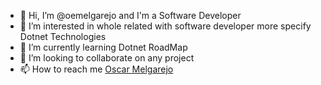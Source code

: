 - 👋 Hi, I’m @oemelgarejo and I'm a Software Developer
- 👀 I’m interested in whole related with software developer more specify Dotnet Technologies
- 🌱 I’m currently learning Dotnet RoadMap
- 💞️ I’m looking to collaborate on any project
- 📫 How to reach me <a href="">Oscar Melgarejo</a>

<!---
oemelgarejo/oemelgarejo is a ✨ special ✨ repository because its `README.md` (this file) appears on your GitHub profile.
You can click the Preview link to take a look at your changes.
--->
